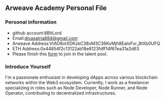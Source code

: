 ## Arweave Academy Personal File

### Personal information

- github account:8BItLord
- Email:divasatria884@gmail.com
- Arweave Address:VtAO8otXDKzkC38vM3C36KvMjh8EaIoFxr_8tXb0UFQ
- ETH Address:0x44854f2c13122ab18e8123fdff14f67ea31a2d63
- Please finish this [form](https://docs.google.com/forms/d/e/1FAIpQLSfWA5fIIcBgmRppm3jNz5vmf9Mai_QMVil-2pO4r7YKn_Zhtw/viewform?usp=sf_link) to join in the talent pool.

### Introduce Yourself
I'm a passionate enthusiast in developing dApps across various blockchain networks within the Web3 ecosystem. Currently, I work as a freelancer specializing in roles such as Node Developer, Node Runner, and Node Operator, contributing to decentralized infrastructures.
